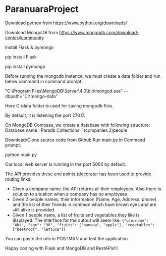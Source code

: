 # ParanuaraProject
Download python from https://www.python.org/downloads/

Download MongoDB from https://www.mongodb.com/download-center#community

Install Flask & pymongo

pip install Flask

pip install pymongo

Before running the mongodb instance, we must create a data folder and run below command in command prompt.

"C:\Program Files\MongoDB\Server\4.0\bin\mongod.exe" --dbpath="C:\mongo-data"

Here C:\data folder is used for saving mongodb files.

By default, it is listening the port 27017.

On MongoDB Compass, we create a database with following structure:
Database name : Paradb
Collections: 1)companies
             2)people

Download/Clone source code from Github
Run main.py in Command prompt.

python main.py

Our local web server is running in the port 5000 by default.

The API provides these end points:(decorater has been used to provide routing links.
- Given a company name, the API  returns all their employees. Also there is solution to situation when a company has no employees
- Given 2 people names, their information (Name, Age, Address, phone) and the list of their friends in common which have brown eyes and are still alive is provided
- Given 1 people name, a list of fruits and vegetables they like is displayed. The interface for the output will seem like: `{"username": "Ahi", "age": "30", "fruits": ["banana", "apple"], "vegetables": ["beetroot", "lettuce"]}`

You can paste the urls in POSTMAN and test the application

Happy coding with Flask and MongoDB and RestAPIs!!!
